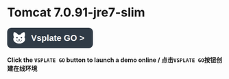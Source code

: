 # Tomcat 7.0.91-jre7-slim

<a href="https://www.vsplate.com/?docker-compose=https://github.com/vsplate/dcenvs/tomcat/7.0.91-jre7-slim"><img alt="VSPLATE GO" src="https://raw.githubusercontent.com/vsplate/images/master/vsgo_btn.png" width="200px"></a>

**Click the `VSPLATE GO` button to launch a demo online / 点击`VSPLATE GO`按钮创建在线环境**
